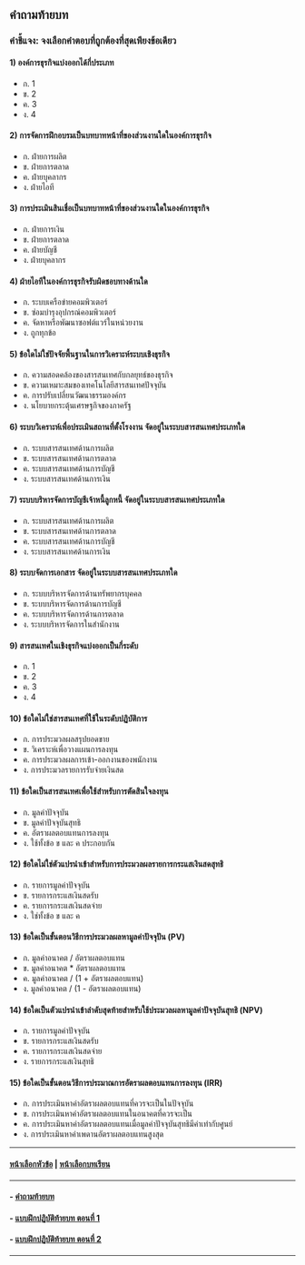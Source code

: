 ## คำถามท้ายบท

### คำชี้แจง: จงเลือกคำตอบที่ถูกต้องที่สุดเพียงข้อเดียว
#### 1)  องค์การธุรกิจแบ่งออกได้กี่ประเภท
* ก.  1						
* ข.  2
* ค.  3						
* ง.  4
#### 2)  การจัดการฝึกอบรมเป็นบทบาทหน้าที่ของส่วนงานใดในองค์การธุรกิจ
* ก.  ฝ่ายการผลิต				
* ข.  ฝ่ายการตลาด
* ค.  ฝ่ายบุคลากร				
* ง.  ฝ่ายไอที
#### 3)  การประเมินสินเชื่อเป็นบทบาทหน้าที่ของส่วนงานใดในองค์การธุรกิจ
* ก.  ฝ่ายการเงิน					
* ข.  ฝ่ายการตลาด
* ค.  ฝ่ายบัญชี					
* ง.  ฝ่ายบุคลากร
#### 4)  ฝ่ายไอทีในองค์การธุรกิจรับผิดชอบทางด้านใด
* ก.  ระบบเครือข่ายคอมพิวเตอร์			
* ข.  ซ่อมบำรุงอุปกรณ์คอมพิวเตอร์
* ค.  จัดหาหรือพัฒนาซอฟต์แวร์ในหน่วยงาน	
* ง.  ถูกทุกข้อ
#### 5)  ข้อใดไม่ใช่ปัจจัยพื้นฐานในการวิเคราะห์ระบบเชิงธุรกิจ
* ก.  ความสอดคล้องของสารสนเทศกับกลยุทธ์ของธุรกิจ
* ข.  ความเหมาะสมของเทคโนโลยีสารสนเทศปัจจุบัน
* ค.  การปรับเปลี่ยนวัฒนาธรรมองค์กร	
* ง.  นโยบายกระตุ้นเศรษฐกิจของภาครัฐ
#### 6)  ระบบวิเคราะห์เพื่อประเมินสถานที่ตั้งโรงงาน จัดอยู่ในระบบสารสนเทศประเภทใด
* ก.  ระบบสารสนเทศด้านการผลิต		
* ข.  ระบบสารสนเทศด้านการตลาด
* ค.  ระบบสารสนเทศด้านการบัญชี		
* ง.  ระบบสารสนเทศด้านการเงิน
#### 7)  ระบบบริหารจัดการบัญชีเจ้าหนี้ลูกหนี้ จัดอยู่ในระบบสารสนเทศประเภทใด
* ก.  ระบบสารสนเทศด้านการผลิต		
* ข.  ระบบสารสนเทศด้านการตลาด
* ค.  ระบบสารสนเทศด้านการบัญชี		
* ง.  ระบบสารสนเทศด้านการเงิน
#### 8)  ระบบจัดการเอกสาร จัดอยู่ในระบบสารสนเทศประเภทใด
* ก.  ระบบบริหารจัดการด้านทรัพยากรบุคคล	
* ข.  ระบบบริหารจัดการด้านการบัญชี
* ค.  ระบบบริหารจัดการด้านการตลาด		
* ง.  ระบบบริหารจัดการในสำนักงาน
#### 9)  สารสนเทศในเชิงธุรกิจแบ่งออกเป็นกี่ระดับ
* ก.  1						
* ข.  2
* ค.  3						
* ง.  4
#### 10)  ข้อใดไม่ใช่สารสนเทศที่ใช้ในระดับปฏิบัติการ
* ก.  การประมวลผลสรุปยอดขาย		
* ข.  วิเคราะห์เพื่อวางแผนการลงทุน
* ค.  การประมวลผลการเข้า-ออกงานของพนักงาน
* ง.  การประมวลรายการรับจ่ายเงินสด
#### 11)  ข้อใดเป็นสารสนเทศเพื่อใช้สำหรับการตัดสินใจลงทุน
* ก.  มูลค่าปัจจุบัน				
* ข.  มูลค่าปัจจุบันสุทธิ
* ค.  อัตราผลตอบแทนการลงทุน			
* ง.  ใช้ทั้งข้อ ข และ ค ประกอบกัน
#### 12)  ข้อใดไม่ใช่ตัวแปรนำเข้าสำหรับการประมวลผลรายการกระแสเงินสดสุทธิ
* ก.  รายการมูลค่าปัจจุบัน			
* ข.  รายการกระแสเงินสดรับ
* ค.  รายการกระแสเงินสดจ่าย			
* ง.  ใช่ทั้งข้อ ข และ ค
#### 13)  ข้อใดเป็นขั้นตอนวิธีการประมวลผลหามูลค่าปัจจุปัน (PV)
* ก.  มูลค่าอนาคต / อัตราผลตอบแทน		
* ข.  มูลค่าอนาคต * อัตราผลตอบแทน
* ค.  มูลค่าอนาคต / (1 + อัตราผลตอบแทน)					
* ง.  มูลค่าอนาคต / (1 - อัตราผลตอบแทน)
#### 14)  ข้อใดเป็นตัวแปรนำเข้าลำดับสุดท้ายสำหรับใช้ประมวลผลหามูลค่าปัจจุบันสุทธิ (NPV)
* ก.  รายการมูลค่าปัจจุบัน			
* ข.  รายการกระแสเงินสดรับ
* ค.  รายการกระแสเงินสดจ่าย			
* ง.  รายการกระแสเงินสุทธิ
#### 15)  ข้อใดเป็นขั้นตอนวิธีการประมาณการอัตราผลตอบแทนการลงทุน (IRR) 
* ก.  การประเมินหาค่าอัตราผลตอบแทนที่ควรจะเป็นในปัจจุบัน		
* ข.  การประเมินหาค่าอัตราผลตอบแทนในอนาคตที่ควรจะเป็น
* ค.  การประเมินหาค่าอัตราผลตอบแทนเมื่อมูลค่าปัจจุบันสุทธิมีค่าเท่ากับศูนย์
* ง.  การประเมินหาค่าเพดานอัตราผลตอบแทนสูงสุด
---
#### [หน้าเลือกหัวข้อ](README.md) | [หน้าเลือกบทเรียน](../README.md)
---
#### - [คำถามท้ายบท](0930.md)
#### - [แบบฝึกปฏิบัติท้ายบท ตอนที่ 1](0950.md)
#### - [แบบฝึกปฏิบัติท้ายบท ตอนที่ 2](0970.md)
---
